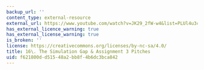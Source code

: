 ```yaml
---
backup_url: ''
content_type: external-resource
external_url: https://www.youtube.com/watch?v=JK29_2fW-w4&list=PLUl4u3cNGP63YWzCDORR965yCmHiCKF9Z&index=17
has_external_licence_warning: true
has_external_license_warning: true
is_broken: ''
license: https://creativecommons.org/licenses/by-nc-sa/4.0/
title: 16\. The Simulation Gap & Assignment 3 Pitches
uid: f621800d-d515-48a2-bb8f-4b6dc3bca842
---
```

